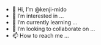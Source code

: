 - 👋 Hi, I’m @kenji-mido
- 👀 I’m interested in ...
- 🌱 I’m currently learning ...
- 💞️ I’m looking to collaborate on ...
- 📫 How to reach me ...

<!---
kenji-mido/kenji-mido is a ✨ special ✨ repository because its `README.md` (this file) appears on your GitHub profile.
You can click the Preview link to take a look at your changes.
--->
